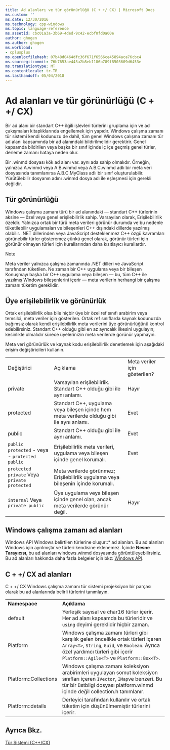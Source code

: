 ```yaml
---
title: Ad alanları ve tür görünürlüğü (C + +/ CX) | Microsoft Docs
ms.custom: ''
ms.date: 12/30/2016
ms.technology: cpp-windows
ms.topic: language-reference
ms.assetid: cbc01a3a-3b69-4ded-9c42-ecbf0fd0a00e
author: ghogen
ms.author: ghogen
ms.workload:
- cplusplus
ms.openlocfilehash: 07b48d0464dfc36f671f6566ce45894aca76cbc4
ms.sourcegitcommit: 76b7653ae443a2b8eb1186b789f8503609d6453e
ms.translationtype: MT
ms.contentlocale: tr-TR
ms.lasthandoff: 05/04/2018
---
```

# <a name="namespaces-and-type-visibility-ccx-"></a>Ad alanları ve tür görünürlüğü (C + +/ CX)
Bir ad alanı bir standart C++ ilgili işlevleri türlerini gruplama için ve ad çakışmaları kitaplıklarında engellemek için yapıdır. Windows çalışma zamanı tür sistemi kendi kodunuzu de dahil, tüm genel Windows çalışma zamanı tür ad alanı kapsamında bir ad alanındaki bildirilmelidir gerektirir. Genel kapsamda bildirilen veya başka bir sınıf içinde iç içe geçmiş genel türler, derleme zamanı hataya neden olur.  
  
 Bir .winmd dosyası kök ad alanı var. aynı ada sahip olmalıdır. Örneğin, yalnızca A.winmd veya A.B.winmd veya A.B.C.winmd adlı bir meta veri dosyasında tanımlanırsa A.B.C.MyClass adlı bir sınıf oluşturulabilir. Yürütülebilir dosyanın adını .winmd dosya adı ile eşleşmesi için gerekli değildir.  
  
## <a name="type-visibility"></a>Tür görünürlüğü  
 Windows çalışma zamanı türü bir ad alanındaki — standart C++ türlerinin aksine — özel veya genel erişilebilirlik sahip. Varsayılan olarak, Erişilebilirlik özeldir. Yalnızca ortak bir türü meta verileri görünür durumda ve bu nedenle tüketilebilir uygulamaları ve bileşenleri C++ dışındaki dillerde yazılmış olabilir. .NET dillerinden veya JavaScript desteklenmez C++ özgü kavramları görünebilir türler gösteremez çünkü genel olarak, görünür türleri için görünür olmayan türleri için kurallarından daha kısıtlayıcı kurallardır.  
  
> [!NOTE]
>  Meta veriler yalnızca çalışma zamanında .NET dilleri ve JavaScript tarafından tüketilen. Ne zaman bir C++ uygulama veya bir bileşen Konuşmayı başka bir C++ uygulama veya bileşen — bu, tüm C++ ile yazılmış Windows bileşenlerini içerir — meta verilerin herhangi bir çalışma zamanı tüketim gereklidir.  
  
## <a name="member-accessibility-and-visibility"></a>Üye erişilebilirlik ve görünürlük  
 Ortak erişilebilirlik olsa bile hiçbir üye bir özel ref sınıfı arabirim veya temsilci, meta veriler için gösterilen. Ortak ref sınıflarda kaynak kodunuzda bağımsız olarak kendi erişilebilirlik meta verilerini üye görünürlüğünü kontrol edebilirsiniz. Standart C++ olduğu gibi en az ayrıcalık ilkesini uygulayın; kesinlikle olmalıdır sürece üyelerinizin meta verilerde görünür yapmayın.  
  
 Meta veri görünürlük ve kaynak kodu erişilebilirlik denetlemek için aşağıdaki erişim değiştiricileri kullanın.  
  
||||  
|-|-|-|  
|Değiştirici|Açıklama|Meta veriler için gösterilen?|  
|private|Varsayılan erişilebilirlik. Standart C++ olduğu gibi ile aynı anlamı.|Hayır|  
|protected|Standart C++, uygulama veya bileşen içinde hem meta verilerde olduğu gibi ile aynı anlamı.|Evet|  
|public|Standart C++ olduğu gibi ile aynı anlamı.|Evet|  
|`public protected` - veya - `protected public`|Erişilebilirlik meta verileri, uygulama veya bileşen içinde genel korumalı.|Evet|  
|`protected private` Veya `private protected`|Meta verilerde görünmez; Erişilebilirlik uygulama veya bileşenin içinde korumalı.||  
|`internal` Veya `private public`|Üye uygulama veya bileşen içinde genel olan, ancak meta verilerde görünür değil.|Hayır|  
  
## <a name="windows-runtime-namespaces"></a>Windows çalışma zamanı ad alanları  
 Windows API Windows belirtilen türlerine oluşur::\* ad alanları. Bu ad alanları Windows için ayrılmıştır ve türleri kendisine eklenemez. İçinde **Nesne Tarayıcısı**, bu ad alanları windows.winmd dosyasında görüntüleyebilirsiniz. Bu ad alanları hakkında daha fazla belgeler için bkz: [Windows API](http://msdn.microsoft.com/library/windows/apps/br211377).  
  
## <a name="ccx-namespaces"></a>C + +/ CX ad alanları  
 C + +/ CX Windows çalışma zamanı tür sistemi projeksiyon bir parçası olarak bu ad alanlarında belirli türlerini tanımlayın.  
  
|||  
|-|-|  
|**Namespace**|**Açıklama**|  
|default|Yerleşik sayısal ve char16 türler içerir. Her ad alanı kapsamda bu türleridir ve `using` deyimi gereklidir hiçbir zaman.|  
|Platform|Windows çalışma zamanı türleri gibi karşılık gelen öncelikle ortak türleri içeren `Array<T>`, `String`, `Guid`, ve `Boolean`. Ayrıca özel yardımcı türleri gibi içerir `Platform::Agile<T>` ve `Platform::Box<T>`.|  
|Platform::Collections|Windows çalışma zamanı koleksiyon arabirimleri uygulayan somut koleksiyon sınıfları içeren `IVector`, `IMap`ve benzeri. Bu tür bir üstbilgi dosyası platform.winmd içinde değil collection.h tanımlanır.|  
|Platform::details|Derleyici tarafından kullanılır ve ortak tüketim için düşünülmemiştir türlerini içerir.|  
  
## <a name="see-also"></a>Ayrıca Bkz.  
 [Tür Sistemi (C++/CX)](../cppcx/type-system-c-cx.md)